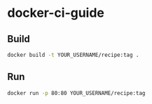 # docker-ci-guide

## Build

```sh
docker build -t YOUR_USERNAME/recipe:tag .
```

## Run

```sh
docker run -p 80:80 YOUR_USERNAME/recipe:tag
```

